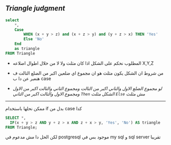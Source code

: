 ## _Triangle judgment_ ##

``` sql
select 
    *,
    Case
        WHEN (x + y > z) and (x + z > y) and (y + z > x) THEN 'Yes'
        Else 'No'
    End
    as triangle
FROM Triangle
```
- المطلوب نحكم على الشكل اذا كان مثلث ولا لا من خلال اطوال اضلاعه X,Y,Z
  
- من شروط ان الشكل يكون مثلث هو ان مجموع اي ضلعين اكبر من الضلع التالت ف هنعبر عن دا ب case

- _لو مجموع الضلع الاول والتاني اكبر من التالت
ومجموع التاني والتالت اكبر من الاول
ومجموع الاول والتالت اكبر من التاني
```Then``` الشكل مثلث
```Else``` مش مثلث_

---

ممكن نحلها باستخدام if بدل من case كدا
```sql
SELECT *, 
  IF(x + y > z AND y + z > x AND z + x > y, 'Yes', 'No') AS triangle 
FROM Triangle;
```
لكن الحل دا مش مدعوم في postgresql موجود بس في my sql و sql server تقريبا
